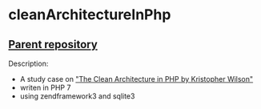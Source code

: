# cleanArchitectureInPhp

## [Parent repository](https://github.com/L37sg0/cleanArchitectureInPhp)

Description:

- A study case on ["The Clean Architecture in PHP by Kristopher Wilson"](https://www.google.com/search?channel=fs&client=ubuntu&q=The+Clean+Architecture+in+PHP+by+Kristopher+Wilson)
- writen in PHP 7
- using zendframework3 and sqlite3